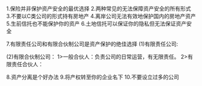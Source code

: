 #
1.保险并非保护资产安全的最优选择
2.两种常见的无法保障资产安全的所有形式
3.不要以C类公司的形式持有房地产
4.离岸公司无法有效地保护国内的房地产资产
5.生前信托也不能保护你的资产
6.土地信托可以保证你的隐私但无法保证资产安全

7.有限责任公司和有限合伙制公司是资产保护的绝佳选择
  (1)有限责任公司:
    
  (2)有限合伙制公司：
    1>一般合伙人：负责公司的日常运营，有无限责任。
    2>有限责任合伙人：

8.资产分离是个好办法
9.将产权转至你的企业名下
10.不要设立过多的公司